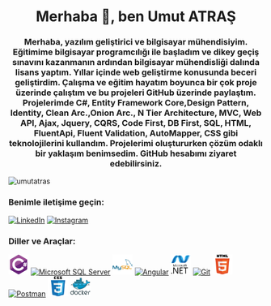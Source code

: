 <!DOCTYPE html>
<html lang="tr">
<head>
<meta charset="UTF-8">
<meta name="viewport" content="width=device-width, initial-scale=1.0">
</head>
<body>

<h1 style="text-align: center;">Merhaba 👋, ben Umut ATRAŞ</h1>
<h3 style="text-align: center;">Merhaba, yazılım geliştirici ve bilgisayar mühendisiyim. Eğitimime bilgisayar programcılığı ile başladım ve dikey geçiş sınavını kazanmanın ardından bilgisayar mühendisliği dalında lisans yaptım. Yıllar içinde web geliştirme konusunda beceri geliştirdim. Çalışma ve eğitim hayatım boyunca bir çok proje üzerinde çalıştım ve bu projeleri GitHub üzerinde paylaştım. Projelerimde C#, Entity Framework Core,Design Pattern, Identity, Clean Arc.,Onion Arc., N Tier Architecture, MVC, Web API, Ajax, Jquery, CQRS, Code First, DB First, SQL, HTML, FluentApi, Fluent Validation, AutoMapper, CSS gibi teknolojilerini kullandım. Projelerimi oluştururken çözüm odaklı bir yaklaşım benimsedim. GitHub hesabımı ziyaret edebilirsiniz.</h3>

<p style="text-align: left;"> <img src="https://komarev.com/ghpvc/?username=umutatras&label=Profil%20g%C3%B6r%C3%BCnt%C3%BClemeleri&color=0e75b6&style=flat" alt="umutatras" /> </p>

<h3 style="text-align: left;">Benimle iletişime geçin:</h3>
<p style="text-align: left;">
    <a href="https://linkedin.com/in/umut-atras" target="_blank"><img src="https://raw.githubusercontent.com/rahuldkjain/github-profile-readme-generator/master/src/images/icons/Social/linked-in-alt.svg" alt="LinkedIn" height="30" width="40" /></a>
    <a href="https://instagram.com/atrasumut" target="_blank"><img src="https://raw.githubusercontent.com/rahuldkjain/github-profile-readme-generator/master/src/images/icons/Social/instagram.svg" alt="Instagram" height="30" width="40" /></a>
</p>

<h3 style="text-align: left;">Diller ve Araçlar:</h3>
<p style="text-align: left;">
       <a href="https://docs.microsoft.com/en-us/dotnet/csharp/" target="_blank" rel="noreferrer"><img src="https://raw.githubusercontent.com/devicons/devicon/master/icons/csharp/csharp-original.svg" alt="C#" width="40" height="40"/></a>
        <a href="https://www.microsoft.com/en-us/sql-server" target="_blank" rel="noreferrer"><img src="https://www.svgrepo.com/show/303229/microsoft-sql-server-logo.svg" alt="Microsoft SQL Server" width="40" height="40"/></a>
    <a href="https://www.mysql.com/" target="_blank" rel="noreferrer"><img src="https://raw.githubusercontent.com/devicons/devicon/master/icons/mysql/mysql-original-wordmark.svg" alt="MySQL" width="40" height="40"/></a>
    <a href="https://angular.io" target="_blank" rel="noreferrer"><img src="https://angular.io/assets/images/logos/angular/angular.svg" alt="Angular" width="40" height="40"/></a>
     <a href="https://dotnet.microsoft.com/" target="_blank" rel="noreferrer"><img src="https://raw.githubusercontent.com/devicons/devicon/master/icons/dot-net/dot-net-original-wordmark.svg" alt=".NET" width="40" height="40"/></a>
    <a href="https://git-scm.com/" target="_blank" rel="noreferrer"><img src="https://www.vectorlogo.zone/logos/git-scm/git-scm-icon.svg" alt="Git" width="40" height="40"/></a>
    <a href="https://www.w3.org/html/" target="_blank" rel="noreferrer"><img src="https://raw.githubusercontent.com/devicons/devicon/master/icons/html5/html5-original-wordmark.svg" alt="HTML5" width="40" height="40"/></a>
      <a href="https://www.postman.com/" target="_blank" rel="noreferrer"><img src="https://www.vectorlogo.zone/logos/getpostman/getpostman-icon.svg" alt="Postman" width="40" height="40"/></a>
    <a href="https://www.w3schools.com/css/" target="_blank" rel="noreferrer"><img src="https://raw.githubusercontent.com/devicons/devicon/master/icons/css3/css3-original-wordmark.svg" alt="CSS3" width="40" height="40"/></a>
    <a href="https://www.docker.com/" target="_blank" rel="noreferrer"><img src="https://raw.githubusercontent.com/devicons/devicon/master/icons/docker/docker-original-wordmark.svg" alt="Docker" width="40" height="40"/></a>

  

</p>

<div style="clear:both;"></div>


</body>
</html>
